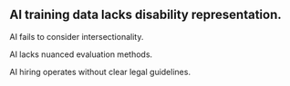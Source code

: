 ## AI training data lacks disability representation.

AI fails to consider intersectionality.

AI lacks nuanced evaluation methods.

AI hiring operates without clear legal guidelines.